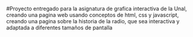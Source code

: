 #Proyecto entregado para la asignatura de grafica interactiva de la Unal, creando una pagina web usando conceptos de html, css y javascript, creando una pagina sobre la historia de la radio, que sea interactiva y adaptada a diferentes tamaños de pantalla
